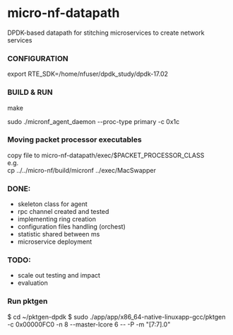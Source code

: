 # micro-nf-datapath
DPDK-based datapath for stitching microservices to create network services    

### CONFIGURATION    
export RTE_SDK=/home/nfuser/dpdk_study/dpdk-17.02   
 
### BUILD & RUN     
make    

sudo ./micronf_agent_daemon --proc-type primary -c 0x1c

### Moving packet processor executables   
copy file to micro-nf-datapath/exec/$PACKET_PROCESSOR_CLASS   
e.g.     
cp ../../micro-nf/build/micronf ../exec/MacSwapper    


### DONE:     
- skeleton class for agent    
- rpc channel created and tested    
- implementing ring creation  
- configuration files handling (orchest)   
- statistic shared between ms
- microservice deployment       

### TODO:    
- scale out testing and impact    
- evaluation    

### Run pktgen
$ cd ~/pktgen-dpdk
$ sudo ./app/app/x86_64-native-linuxapp-gcc/pktgen -c 0x00000FC0 -n 8 --master-lcore 6 -- -P -m "[7:7].0"
